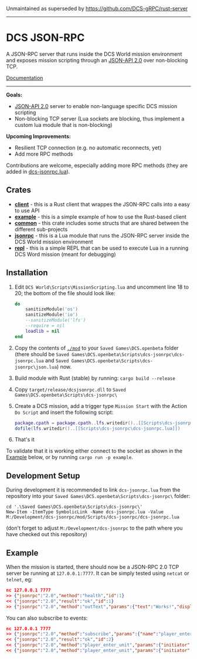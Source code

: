 Unmaintained as superseded by https://github.com/DCS-gRPC/rust-server


---

# DCS JSON-RPC

A JSON-RPC server that runs inside the DCS World mission environment and exposes mission scripting through an [JSON-API 2.0](https://www.jsonrpc.org/specification) over non-blocking TCP.

[Documentation](./crates/jsonrpc/README.md)

---

**Goals:**
- [JSON-API 2.0](https://www.jsonrpc.org/specification) server to enable non-language specific DCS mission scripting
- Non-blocking TCP server (Lua sockets are blocking, thus implement a custom lua module that is non-blocking)

**Upcoming Improvements:**
- Resilient TCP connection (e.g. no automatic reconnects, yet)
- Add more RPC methods

Contributions are welcome, especially adding more RPC methods (they are added in [dcs-jsonrpc.lua](./mod/Scripts/dcs-jsonrpc/dcs-jsonrpc.lua)).

## Crates

- [**client**](./crates/client) - this is a Rust client that wrappes the JSON-RPC calls into a easy to use API
- [**example**](./crates/example) - this is a simple example of how to use the Rust-based client
- [**common**](./crates/common) - this crate includes some structs that are shared between the different sub-projects
- [**jsonrpc**](./crates/jsonrpc) - this is a Lua module that runs the JSON-RPC server inside the DCS World mission environment
- [**repl**](./crates/repl) - this is a simple REPL that can be used to execute Lua in a running DCS Word mission (meant for debugging)

## Installation

1. Edit `DCS World\Scripts\MissionScripting.lua` and uncomment line 18 to 20; the bottom of the file should look like:

    ```lua
    do
        sanitizeModule('os')
        sanitizeModule('io')
        --sanitizeModule('lfs')
        --require = nil
        loadlib = nil
    end
    ```

2. Copy the contents of [`./mod`](`./mod`) to your `Saved Games\DCS.openbeta` folder (there should be `Saved Games\DCS.openbeta\Scripts\dcs-jsonrpc\dcs-jsonrpc.lua` and `Saved Games\DCS.openbeta\Scripts\dcs-jsonrpc\json.lua`) now.

2. Build module with Rust (stable) by running: `cargo build --release`

3. Copy `target/release/dcsjsonrpc.dll` to `Saved Games\DCS.openbeta\Scripts\dcs-jsonrpc\`

3. Create a DCS mission, add a trigger type `Mission Start` with the Action `Do Script` and insert the following script:

    ```lua
    package.cpath = package.cpath..lfs.writedir()..[[Scripts\dcs-jsonrpc\?.dll;]]
    dofile(lfs.writedir()..[[Scripts\dcs-jsonrpc\dcs-jsonrpc.lua]])
    ```

4. That's it

To validate that it is working either connect to the socket as shown in the [Example](#example) below, or by running `cargo run -p example`.

## Development Setup

During development it is recommended to link `dcs-jsonrpc.lua` from the repository into your `Saved Games\DCS.openbeta\Scripts\dcs-jsonrpc\` folder:

```
cd '.\Saved Games\DCS.openbeta\Scripts\dcs-jsonrpc\'
New-Item -ItemType SymbolicLink -Name dcs-jsonrpc.lua -Value M:/Development/dcs-jsonrpc/mod/Scripts/dcs-jsonrpc/dcs-jsonrpc.lua
```

(don't forget to adjust `M:/Development/dcs-jsonrpc` to the path where you have checked out this repository)

## Example

When the mission is started, there should now be a JSON-RPC 2.0 TCP server be running at `127.0.0.1:7777`. It can be simply tested using `netcat` or `telnet`, eg:

```json
nc 127.0.0.1 7777
>> {"jsonrpc":"2.0","method":"health","id":1}
<< {"jsonrpc":"2.0","result":"ok","id":1}
>> {"jsonrpc":"2.0","method":"outText","params":{"text":"Works!","displayTime":5,"clearView":false}}
```

You can also subscribe to events:

```json
nc 127.0.0.1 7777
>> {"jsonrpc":"2.0","method":"subscribe","params":{"name":"player_enter_unit"},"id":2}
<< {"jsonrpc":"2.0","result":"ok","id":2}
<< {"jsonrpc":"2.0","method":"player_enter_unit","params":{"initiator":"Pilot #001"}}
<< {"jsonrpc":"2.0","method":"player_enter_unit","params":{"initiator":"Pilot #002"}}
```

